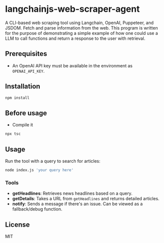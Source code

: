 # langchainjs-web-scraper-agent

A CLI-based web scraping tool using Langchain, OpenAI, Puppeteer, and JSDOM. Fetch and parse information from the web. This program is written for the purpose of demonstrating a simple example of how one could use a LLM to call functions and return a response to the user with retrieval.

## Prerequisites

- An OpenAI API key must be available in the environment as `OPENAI_API_KEY`.

## Installation

```bash
npm install
```

## Before usage

- Compile it 
```bash
npx tsc
```
  
## Usage

Run the tool with a query to search for articles:

```bash
node index.js 'your query here'
```

### Tools

- **getHeadlines**: Retrieves news headlines based on a query. 
- **getDetails**: Takes a URL from `getHeadlines` and returns detailed articles.
- **notify**: Sends a message if there's an issue. Can be viewed as a fallback/debug function.

## License
MIT
